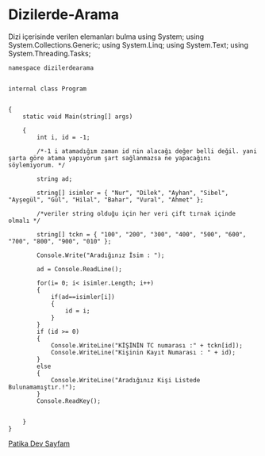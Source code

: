 # Dizilerde-Arama
Dizi içerisinde verilen elemanları bulma
using System;
using System.Collections.Generic;
using System.Linq;
using System.Text;
using System.Threading.Tasks;





    namespace dizilerdearama


    internal class Program


    {
        static void Main(string[] args)

        {
            int i, id = -1; 

            /*-1 i atamadığım zaman id nin alacağı değer belli değil. yani şarta göre atama yapıyorum şart sağlanmazsa ne yapacağını söylemiyorum. */

            string ad;

            string[] isimler = { "Nur", "Dilek", "Ayhan", "Sibel", "Ayşegül", "Gül", "Hilal", "Bahar", "Vural", "Ahmet" }; 
            
            /*veriler string olduğu için her veri çift tırnak içinde olmalı */

            string[] tckn = { "100", "200", "300", "400", "500", "600", "700", "800", "900", "010" };

            Console.Write("Aradığınız İsim : ");

            ad = Console.ReadLine();

            for(i= 0; i< isimler.Length; i++)
            {
                if(ad==isimler[i])
                {
                    id = i;
                }
            }
            if (id >= 0)
            {
                Console.WriteLine("KİŞİNİN TC numarası :" + tckn[id]);
                Console.WriteLine("Kişinin Kayıt Numarası : " + id);
            }
            else
            {
                Console.WriteLine("Aradığınız Kişi Listede Bulunamamıştır.!");
            }
            Console.ReadKey();

                
        }
    }



[Patika Dev Sayfam](https://app.patika.dev/sevaalnuur)